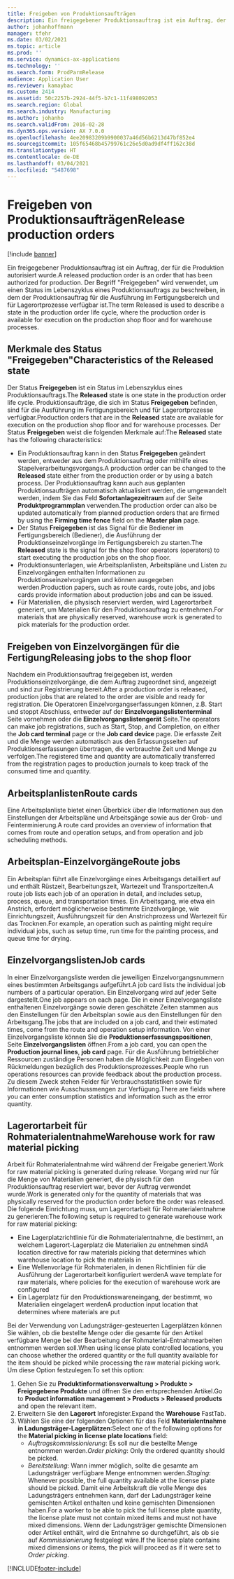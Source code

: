 ```yaml
---
title: Freigeben von Produktionsaufträgen
description: Ein freigegebener Produktionsauftrag ist ein Auftrag, der für die Produktion autorisiert wurde. Der Begriff "Freigegeben" wird verwendet, um einen Status im Lebenszyklus eines Produktionsauftrags zu beschreiben, in dem der Produktionsauftrag für die Ausführung im Fertigungsbereich und für Lagerortprozesse verfügbar ist.
author: johanhoffmann
manager: tfehr
ms.date: 03/02/2021
ms.topic: article
ms.prod: ''
ms.service: dynamics-ax-applications
ms.technology: ''
ms.search.form: ProdParmRelease
audience: Application User
ms.reviewer: kamaybac
ms.custom: 2414
ms.assetid: 50c2257b-2924-44f5-b7c1-11f498092053
ms.search.region: Global
ms.search.industry: Manufacturing
ms.author: johanho
ms.search.validFrom: 2016-02-28
ms.dyn365.ops.version: AX 7.0.0
ms.openlocfilehash: 4ee20983209b9900037a46d56b6213d47bf852e4
ms.sourcegitcommit: 105f65468b45799761c26e5d0ad9df4ff162c38d
ms.translationtype: HT
ms.contentlocale: de-DE
ms.lasthandoff: 03/04/2021
ms.locfileid: "5487698"
---
```

# <a name="release-production-orders"></a><span data-ttu-id="cae32-104">Freigeben von Produktionsaufträgen</span><span class="sxs-lookup"><span data-stu-id="cae32-104">Release production orders</span></span>

[!include [banner](../includes/banner.md)]

<span data-ttu-id="cae32-105">Ein freigegebener Produktionsauftrag ist ein Auftrag, der für die Produktion autorisiert wurde.</span><span class="sxs-lookup"><span data-stu-id="cae32-105">A released production order is an order that has been authorized for production.</span></span> <span data-ttu-id="cae32-106">Der Begriff "Freigegeben" wird verwendet, um einen Status im Lebenszyklus eines Produktionsauftrags zu beschreiben, in dem der Produktionsauftrag für die Ausführung im Fertigungsbereich und für Lagerortprozesse verfügbar ist.</span><span class="sxs-lookup"><span data-stu-id="cae32-106">The term Released is used to describe a state in the production order life cycle, where the production order is available for execution on the production shop floor and for warehouse processes.</span></span>

## <a name="characteristics-of-the-released-state"></a><span data-ttu-id="cae32-107">Merkmale des Status "Freigegeben"</span><span class="sxs-lookup"><span data-stu-id="cae32-107">Characteristics of the Released state</span></span>

<span data-ttu-id="cae32-108">Der Status **Freigegeben** ist ein Status im Lebenszyklus eines Produktionsauftrags.</span><span class="sxs-lookup"><span data-stu-id="cae32-108">The **Released** state is one state in the production order life cycle.</span></span> <span data-ttu-id="cae32-109">Produktionsaufträge, die sich im Status **Freigegeben** befinden, sind für die Ausführung im Fertigungsbereich und für Lagerortprozesse verfügbar.</span><span class="sxs-lookup"><span data-stu-id="cae32-109">Production orders that are in the **Released** state are available for execution on the production shop floor and for warehouse processes.</span></span> <span data-ttu-id="cae32-110">Der Status **Freigegeben** weist die folgenden Merkmale auf:</span><span class="sxs-lookup"><span data-stu-id="cae32-110">The **Released** state has the following characteristics:</span></span>

- <span data-ttu-id="cae32-111">Ein Produktionsauftrag kann in den Status **Freigegeben** geändert werden, entweder aus dem Produktionsauftrag oder mithilfe eines Stapelverarbeitungsvorgangs.</span><span class="sxs-lookup"><span data-stu-id="cae32-111">A production order can be changed to the **Released** state either from the production order or by using a batch process.</span></span> <span data-ttu-id="cae32-112">Der Produktionsauftrag kann auch aus geplanten Produktionsaufträgen automatisch aktualisiert werden, die umgewandelt werden, indem Sie das Feld **Sofortanlagezeitraum** auf der Seite **Produktprogrammplan** verwenden.</span><span class="sxs-lookup"><span data-stu-id="cae32-112">The production order can also be updated automatically from planned production orders that are firmed by using the **Firming time fence** field on the **Master plan** page.</span></span>
- <span data-ttu-id="cae32-113">Der Status **Freigegeben** ist das Signal für die Bediener im Fertigungsbereich (Bediener), die Ausführung der Produktionseinzelvorgänge im Fertigungsbereich zu starten.</span><span class="sxs-lookup"><span data-stu-id="cae32-113">The **Released** state is the signal for the shop floor operators (operators) to start executing the production jobs on the shop floor.</span></span>
- <span data-ttu-id="cae32-114">Produktionsunterlagen, wie Arbeitsplanlisten, Arbeitspläne und Listen zu Einzelvorgängen enthalten Informationen zu Produktionseinzelvorgängen und können ausgegeben werden.</span><span class="sxs-lookup"><span data-stu-id="cae32-114">Production papers, such as route cards, route jobs, and jobs cards provide information about production jobs and can be issued.</span></span>
- <span data-ttu-id="cae32-115">Für Materialien, die physisch reserviert werden, wird Lagerortarbeit generiert, um Materialien für den Produktionsauftrag zu entnehmen.</span><span class="sxs-lookup"><span data-stu-id="cae32-115">For materials that are physically reserved, warehouse work is generated to pick materials for the production order.</span></span>

## <a name="releasing-jobs-to-the-shop-floor"></a><span data-ttu-id="cae32-116">Freigeben von Einzelvorgängen für die Fertigung</span><span class="sxs-lookup"><span data-stu-id="cae32-116">Releasing jobs to the shop floor</span></span>

<span data-ttu-id="cae32-117">Nachdem ein Produktionsauftrag freigegeben ist, werden Produktionseinzelvorgänge, die dem Auftrag zugeordnet sind, angezeigt und sind zur Registrierung bereit.</span><span class="sxs-lookup"><span data-stu-id="cae32-117">After a production order is released, production jobs that are related to the order are visible and ready for registration.</span></span> <span data-ttu-id="cae32-118">Die Operatoren Einzelvorgangserfassungen können, z.B. Start und stoppt Abschluss, entweder auf der **Einzelvorgangslistenterminal** Seite vornehmen oder die **Einzelvorgangslistengerät** Seite.</span><span class="sxs-lookup"><span data-stu-id="cae32-118">The operators can make job registrations, such as Start, Stop, and Completion, on either the **Job card terminal** page or the **Job card device** page.</span></span> <span data-ttu-id="cae32-119">Die erfasste Zeit und die Menge werden automatisch aus den Erfassungsseiten auf Produktionserfassungen übertragen, die verbrauchte Zeit und Menge zu verfolgen.</span><span class="sxs-lookup"><span data-stu-id="cae32-119">The registered time and quantity are automatically transferred from the registration pages to production journals to keep track of the consumed time and quantity.</span></span>

## <a name="route-cards"></a><span data-ttu-id="cae32-120">Arbeitsplanlisten</span><span class="sxs-lookup"><span data-stu-id="cae32-120">Route cards</span></span>

<span data-ttu-id="cae32-121">Eine Arbeitsplanliste bietet einen Überblick über die Informationen aus den Einstellungen der Arbeitspläne und Arbeitsgänge sowie aus der Grob- und Feinterminierung.</span><span class="sxs-lookup"><span data-stu-id="cae32-121">A route card provides an overview of information that comes from route and operation setups, and from operation and job scheduling methods.</span></span>

## <a name="route-jobs"></a><span data-ttu-id="cae32-122">Arbeitsplan-Einzelvorgänge</span><span class="sxs-lookup"><span data-stu-id="cae32-122">Route jobs</span></span>

<span data-ttu-id="cae32-123">Ein Arbeitsplan führt alle Einzelvorgänge eines Arbeitsgangs detailliert auf und enthält Rüstzeit, Bearbeitungszeit, Wartezeit und Transportzeiten.</span><span class="sxs-lookup"><span data-stu-id="cae32-123">A route job lists each job of an operation in detail, and includes setup, process, queue, and transportation times.</span></span> <span data-ttu-id="cae32-124">Ein Arbeitsgang, wie etwa ein Anstrich, erfordert möglicherweise bestimmte Einzelvorgänge, wie Einrichtungszeit, Ausführungszeit für den Anstrichprozess und Wartezeit für das Trocknen.</span><span class="sxs-lookup"><span data-stu-id="cae32-124">For example, an operation such as painting might require individual jobs, such as setup time, run time for the painting process, and queue time for drying.</span></span>

## <a name="job-cards"></a><span data-ttu-id="cae32-125">Einzelvorgangslisten</span><span class="sxs-lookup"><span data-stu-id="cae32-125">Job cards</span></span>

<span data-ttu-id="cae32-126">In einer Einzelvorgangsliste werden die jeweiligen Einzelvorgangsnummern eines bestimmten Arbeitsgangs aufgeführt.</span><span class="sxs-lookup"><span data-stu-id="cae32-126">A job card lists the individual job numbers of a particular operation.</span></span> <span data-ttu-id="cae32-127">Ein Einzelvorgang wird auf jeder Seite dargestellt.</span><span class="sxs-lookup"><span data-stu-id="cae32-127">One job appears on each page.</span></span> <span data-ttu-id="cae32-128">Die in einer Einzelvorgangsliste enthaltenen Einzelvorgänge sowie deren geschätzte Zeiten stammen aus den Einstellungen für den Arbeitsplan sowie aus den Einstellungen für den Arbeitsgang.</span><span class="sxs-lookup"><span data-stu-id="cae32-128">The jobs that are included on a job card, and their estimated times, come from the route and operation setup information.</span></span> <span data-ttu-id="cae32-129">Von einer Einzelvorgangsliste können Sie die **Produktionserfassungspositionen**, Seite **Einzelvorgangslisten** öffnen.</span><span class="sxs-lookup"><span data-stu-id="cae32-129">From a job card, you can open the **Production journal lines**, **job card** page.</span></span> <span data-ttu-id="cae32-130">Für die Ausführung betrieblicher Ressourcen zuständige Personen haben die Möglichkeit zum Eingeben von Rückmeldungen bezüglich des Produktionsprozesses.</span><span class="sxs-lookup"><span data-stu-id="cae32-130">People who run operations resources can provide feedback about the production process.</span></span> <span data-ttu-id="cae32-131">Zu diesem Zweck stehen Felder für Verbrauchsstatistiken sowie für Informationen wie Ausschussmengen zur Verfügung.</span><span class="sxs-lookup"><span data-stu-id="cae32-131">There are fields where you can enter consumption statistics and information such as the error quantity.</span></span>

## <a name="warehouse-work-for-raw-material-picking"></a><span data-ttu-id="cae32-132">Lagerortarbeit für Rohmaterialentnahme</span><span class="sxs-lookup"><span data-stu-id="cae32-132">Warehouse work for raw material picking</span></span>

<span data-ttu-id="cae32-133">Arbeit für Rohmaterialentnahme wird während der Freigabe generiert.</span><span class="sxs-lookup"><span data-stu-id="cae32-133">Work for raw material picking is generated during release.</span></span> <span data-ttu-id="cae32-134">Vorgang wird nur für die Menge von Materialien generiert, die physisch für den Produktionsauftrag reserviert war, bevor der Auftrag verwendet wurde.</span><span class="sxs-lookup"><span data-stu-id="cae32-134">Work is generated only for the quantity of materials that was physically reserved for the production order before the order was released.</span></span> <span data-ttu-id="cae32-135">Die folgende Einrichtung muss, um Lagerortarbeit für Rohmaterialentnahme zu generieren:</span><span class="sxs-lookup"><span data-stu-id="cae32-135">The following setup is required to generate warehouse work for raw material picking:</span></span>

- <span data-ttu-id="cae32-136">Eine Lagerplatzrichtlinie für die Rohmaterialentnahme, die bestimmt, an welchem Lagerort-Lagerplatz die Materialien zu entnehmen sind</span><span class="sxs-lookup"><span data-stu-id="cae32-136">A location directive for raw materials picking that determines which warehouse location to pick the materials in</span></span>
- <span data-ttu-id="cae32-137">Eine Wellenvorlage für Rohmaterialen, in denen Richtlinien für die Ausführung der Lagerortarbeit konfiguriert werden</span><span class="sxs-lookup"><span data-stu-id="cae32-137">A wave template for raw materials, where policies for the execution of warehouse work are configured</span></span>
- <span data-ttu-id="cae32-138">Ein Lagerplatz für den Produktionswareneingang, der bestimmt, wo Materialien eingelagert werden</span><span class="sxs-lookup"><span data-stu-id="cae32-138">A production input location that determines where materials are put</span></span>

<span data-ttu-id="cae32-139">Bei der Verwendung von Ladungsträger-gesteuerten Lagerplätzen können Sie wählen, ob die bestellte Menge oder die gesamte für den Artikel verfügbare Menge bei der Bearbeitung der Rohmaterial-Entnahmearbeiten entnommen werden soll.</span><span class="sxs-lookup"><span data-stu-id="cae32-139">When using license plate controlled locations, you can choose whether the ordered quantity or the full quantity available for the item should be picked while processing the raw material picking work.</span></span> <span data-ttu-id="cae32-140">Um diese Option festzulegen:</span><span class="sxs-lookup"><span data-stu-id="cae32-140">To set this option:</span></span>

1. <span data-ttu-id="cae32-141">Gehen Sie zu **Produktinformationsverwaltung \> Produkte \> Freigegebene Produkte** und öffnen Sie den entsprechenden Artikel.</span><span class="sxs-lookup"><span data-stu-id="cae32-141">Go to **Product information management \> Products \> Released products** and open the relevant item.</span></span>
1. <span data-ttu-id="cae32-142">Erweitern Sie den **Lagerort** Inforegister.</span><span class="sxs-lookup"><span data-stu-id="cae32-142">Expand the **Warehouse** FastTab.</span></span>
1. <span data-ttu-id="cae32-143">Wählen Sie eine der folgenden Optionen für das Feld **Materialentnahme in Ladungsträger-Lagerplätzen**:</span><span class="sxs-lookup"><span data-stu-id="cae32-143">Select one of the following options for the  **Material picking in license plate locations** field:</span></span>
    - <span data-ttu-id="cae32-144">*Auftragskommissionierung*: Es soll nur die bestellte Menge entnommen werden.</span><span class="sxs-lookup"><span data-stu-id="cae32-144">*Order picking*: Only the ordered quantity should be picked.</span></span>
    - <span data-ttu-id="cae32-145">*Bereitstellung*: Wann immer möglich, sollte die gesamte am Ladungsträger verfügbare Menge entnommen werden.</span><span class="sxs-lookup"><span data-stu-id="cae32-145">*Staging*: Whenever possible, the full quantity available at the license plate should be picked.</span></span> <span data-ttu-id="cae32-146">Damit eine Arbeitskraft die volle Menge des Ladungsträgers entnehmen kann, darf der Ladungsträger keine gemischten Artikel enthalten und keine gemischten Dimensionen haben.</span><span class="sxs-lookup"><span data-stu-id="cae32-146">For a worker to be able to pick the full license plate quantity, the license plate must not contain mixed items and must not have mixed dimensions.</span></span> <span data-ttu-id="cae32-147">Wenn der Ladungsträger gemischte Dimensionen oder Artikel enthält, wird die Entnahme so durchgeführt, als ob sie auf *Kommissionierung* festgelegt wäre.</span><span class="sxs-lookup"><span data-stu-id="cae32-147">If the license plate contains mixed dimensions or items, the pick will proceed as if it were set to *Order picking*.</span></span>

[!INCLUDE[footer-include](../../includes/footer-banner.md)]